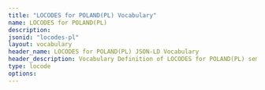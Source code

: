 ```yaml
---
title: "LOCODES for POLAND(PL) Vocabulary"
name: LOCODES for POLAND(PL) 
description: 
jsonid: "locodes-pl"
layout: vocabulary
header_name: LOCODES for POLAND(PL) JSON-LD Vocabulary
header_description: Vocabulary Definition of LOCODES for POLAND(PL) semantics in HTML format. JSON-LD format is available at [locodes-pl.jsonld](/vocabulary/locodes-pl.jsonld)
type: locode
options:
---
```

